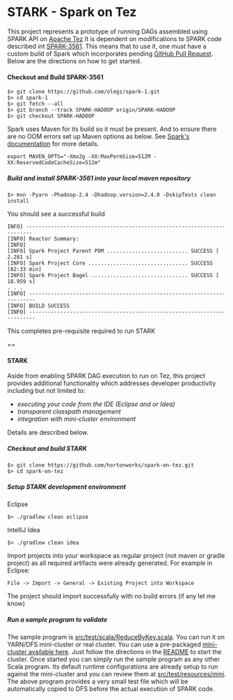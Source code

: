 STARK - Spark on Tez
============

This project represents a prototype of running DAGs assembled using SPARK API on [Apache Tez](http://tez.apache.org/)
It is dependent on modifications to SPARK code described int [SPARK-3561](https://issues.apache.org/jira/browse/SPARK-3561). 
This means that to use it, one must have a custom build of Spark which incorporates pending [GitHub Pull Request](https://github.com/apache/spark/pull/2422).
Below are the directions on how to get started.

#### Checkout and Build SPARK-3561
```
$> git clone https://github.com/olegz/spark-1.git
$> cd spark-1
$> git fetch --all
$> git branch --track SPARK-HADOOP origin/SPARK-HADOOP
$> git checkout SPARK-HADOOP
```
Spark uses Maven for its build so it must be present. And to ensure there are no OOM errors set up Maven options as below. 
See [Spark's documentation](https://spark.apache.org/docs/latest/building-with-maven.html) for more details.

```
export MAVEN_OPTS="-Xmx2g -XX:MaxPermSize=512M -XX:ReservedCodeCacheSize=512m"
```

##### Build and install SPARK-3561 into your local maven repository

```
$> mvn -Pyarn -Phadoop-2.4 -Dhadoop.version=2.4.0 -DskipTests clean install
```
You should see a successful build
```
INFO] ------------------------------------------------------------------------
[INFO] Reactor Summary:
[INFO]
[INFO] Spark Project Parent POM .......................... SUCCESS [  2.281 s]
[INFO] Spark Project Core ................................ SUCCESS [02:33 min]
[INFO] Spark Project Bagel ............................... SUCCESS [ 18.959 s]
. . .
[INFO] ------------------------------------------------------------------------
[INFO] BUILD SUCCESS
[INFO] ------------------------------------------------------------------------
```

This completes pre-requisite required to run STARK

==

#### STARK 
Aside from enabling SPARK DAG execution to run on Tez, this project provides additional functionality which addresses developer productivity including but not limited to:
 * _executing your code from the IDE (Eclipse and or Idea)_
 * _transparent classpath management_ 
 * _integration with mini-cluster environment_ 
 
Details are described below.

##### Checkout and build STARK
```
$> git clone https://github.com/hortonworks/spark-on-tez.git
$> cd spark-on-tez
```
##### Setup STARK development environment
Eclipse
```
$> ./gradlew clean eclipse
```
IntelliJ Idea
```
$> ./gradlew clean idea
```
Import projects into your workspace as regular project (not maven or gradle project) as all required artifacts were already generated.
For example in Eclipse:
```
File -> Import -> General -> Existing Project into Workspace 
```
The project should import successfully with no build errors (if any let me know) 

##### Run a sample program to validate
The sample program is [src/test/scala/ReduceByKey.scala](https://github.com/hortonworks/spark-on-tez/blob/master/src/test/scala/dev/demo/ReduceByKey.scala). You can run it 
on YARN/DFS mini-cluster or real cluster.
You can use a pre-packaged [mini-cluster available here](https://github.com/hortonworks/mini-dev-cluster). Just follow the directions in the [README](https://github.com/hortonworks/mini-dev-cluster/blob/master/README.md)
to start the cluster. Once started you can simply run the sample program as any other Scala program. Its default runtime configurations are already setup to run against the mini-cluster 
and you can review them at [src/test/resources/mini](https://github.com/hortonworks/spark-on-tez/tree/master/src/test/resources/mini).
The above program provides a very small test file which will be automatically copied to DFS before the actual execution of SPARK code.

